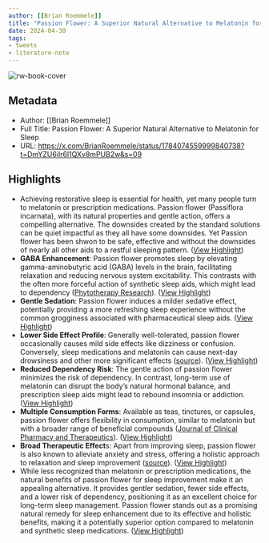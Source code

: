 ```yaml
---
author: [[Brian Roemmele]]
title: "Passion Flower: A Superior Natural Alternative to Melatonin for Sleep"
date: 2024-04-30
tags: 
- tweets
- literature-note
---
```

![rw-book-cover](https://pbs.twimg.com/profile_images/1492616506/Brian-Med-Green-Fin.png)

## Metadata
- Author: [[Brian Roemmele]]
- Full Title: Passion Flower: A Superior Natural Alternative to Melatonin for Sleep
- URL: https://x.com/BrianRoemmele/status/1784074559999840738?t=DmYZU6iIr6l1QXv8mPUB2w&s=09

## Highlights
- Achieving restorative sleep is essential for health, yet many people turn to melatonin or prescription medications. Passion flower (Passiflora incarnata), with its natural properties and gentle action, offers a compelling alternative. The downsides created by the standard solutions can be quiet impactful as they all have some downsides. Yet Passion flower has been shwon to be safe, effective and without the downsides of nearly all other aids to a restful sleeping pattern. ([View Highlight](https://read.readwise.io/read/01hwk4sw4nwkwa0mvqt58chfqe))
- **GABA Enhancement**: Passion flower promotes sleep by elevating gamma-aminobutyric acid (GABA) levels in the brain, facilitating relaxation and reducing nervous system excitability. This contrasts with the often more forceful action of synthetic sleep aids, which might lead to dependency ([Phytotherapy Research](https://onlinelibrary.wiley.com/doi/abs/10.1002/ptr.3400)). ([View Highlight](https://read.readwise.io/read/01hwk4t9q1x5cw8jvamy4r60jh))
- **Gentle Sedation**: Passion flower induces a milder sedative effect, potentially providing a more refreshing sleep experience without the common grogginess associated with pharmaceutical sleep aids. ([View Highlight](https://read.readwise.io/read/01hwk4thd2a1j8rx0g38r7x1vn))
- **Lower Side Effect Profile**: Generally well-tolerated, passion flower occasionally causes mild side effects like dizziness or confusion. Conversely, sleep medications and melatonin can cause next-day drowsiness and other more significant effects ([source](https://www.ncbi.nlm.nih.gov/pmc/articles/PMC5699852/)). ([View Highlight](https://read.readwise.io/read/01hwk4tq41qc98068dvwv1k0fc))
- **Reduced Dependency Risk**: The gentle action of passion flower minimizes the risk of dependency. In contrast, long-term use of melatonin can disrupt the body’s natural hormonal balance, and prescription sleep aids might lead to rebound insomnia or addiction. ([View Highlight](https://read.readwise.io/read/01hwk4tzfknpbshn35myng892m))
- **Multiple Consumption Forms**: Available as teas, tinctures, or capsules, passion flower offers flexibility in consumption, similar to melatonin but with a broader range of beneficial compounds ([Journal of Clinical Pharmacy and Therapeutics](https://onlinelibrary.wiley.com/doi/10.1111/j.1365-2710.2011.01257.x)). ([View Highlight](https://read.readwise.io/read/01hwk4vbstbtc0xy76qnth347e))
- **Broad Therapeutic Effect**s: Apart from improving sleep, passion flower is also known to alleviate anxiety and stress, offering a holistic approach to relaxation and sleep improvement ([source](https://www.ncbi.nlm.nih.gov/pmc/articles/PMC5699852/)). ([View Highlight](https://read.readwise.io/read/01hwk4verbbkk45arjr0vvfb5m))
- While less recognized than melatonin or prescription medications, the natural benefits of passion flower for sleep improvement make it an appealing alternative. It provides gentler sedation, fewer side effects, and a lower risk of dependency, positioning it as an excellent choice for long-term sleep management. Passion flower stands out as a promising natural remedy for sleep enhancement due to its effective and holistic benefits, making it a potentially superior option compared to melatonin and synthetic sleep medications. ([View Highlight](https://read.readwise.io/read/01hwk4vrx2nrssvt96nbv09ph4))
